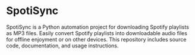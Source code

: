 # SpotiSync
SpotiSync is a Python automation project for downloading Spotify playlists as MP3 files. Easily convert Spotify playlists into downloadable audio files for offline enjoyment or on other devices. This repository includes source code, documentation, and usage instructions.
